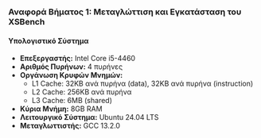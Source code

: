 ### Αναφορά Βήματος 1: Μεταγλώττιση και Εγκατάσταση του XSBench

#### Υπολογιστικό Σύστημα

- **Επεξεργαστής:** Intel Core i5-4460
- **Αριθμός Πυρήνων:** 4 πυρήνες
- **Οργάνωση Κρυφών Μνημών:**
  - L1 Cache: 32KB ανά πυρήνα (data), 32KB ανά πυρήνα (instruction)
  - L2 Cache: 256KB ανά πυρήνα
  - L3 Cache: 6MB (shared)
- **Κύρια Μνήμη:** 8GB RAM
- **Λειτουργικό Σύστημα:** Ubuntu 24.04 LTS
- **Μεταγλωττιστής:** GCC 13.2.0
